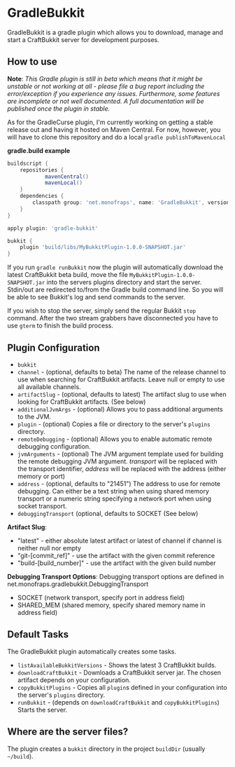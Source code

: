 GradleBukkit
===========

GradleBukkit is a gradle plugin which allows you to download, manage and start a CraftBukkit server for development purposes.

How to use
----------
**Note**: *This Gradle plugin is still in beta which means that it might be unstable or not working at all - please file a bug report including the error/exception if you experience any issues. Furthermore, some features are incomplete or not well documented. A full documentation will be published once the plugin in stable.*

As for the GradleCurse plugin, I'm currently working on getting a stable release out and having it hosted on Maven Central.
For now, however, you will have to clone this repository and do a local `gradle publishToMavenLocal`

**gradle.build example**
```Groovy
buildscript {
    repositories {
            mavenCentral()
            mavenLocal()
    }
    dependencies {
        classpath group: 'net.monofraps', name: 'GradleBukkit', version: '1.0-SNAPSHOT'
    }
}

apply plugin: 'gradle-bukkit'

bukkit {
    plugin 'build/libs/MyBukkitPlugin-1.0.0-SNAPSHOT.jar'
}
```

If you run `gradle runBukkit` now the plugin will automatically download the latest CraftBukkit beta build, move the file `MyBukkitPlugin-1.0.0-SNAPSHOT.jar` into the servers plugins directory and start the server.
Stdin/out are redirected to/from the Gradle build command line. So you will be able to see Bukkit's log and send commands to the server.

If you wish to stop the server, simply send the regular Bukkit `stop` command. After the two stream grabbers have disconnected you have to use `gterm` to finish the build process.

Plugin Configuration
--------------------
* `bukkit`
 * `channel` - (optional, defaults to beta) The name of the release channel to use when searching for CraftBukkit artifacts. Leave null or empty to use all available channels.
 * `artifactSlug` - (optional, defaults to latest) The artifact slug to use when looking for CraftBukkit artifacts. (See below)
 * `additionalJvmArgs` - (optional) Allows you to pass additional arguments to the JVM.
 * `plugin` - (optional) Copies a file or directory to the server's `plugins` directory.
 * `remoteDebugging` - (optional) Allows you to enable automatic remote debugging configuration.
  * `jvmArguments` - (optional) The JVM argument template used for building the remote debugging JVM argument. $transport$ will be replaced with the transport identifier, $address$ will be replaced with the address (either memory or port)
  * `address` - (optional, defaults to "21451") The address to use for remote debugging. Can either be a text string when using shared memory transport or a numeric string specifying a network port when using socket transport.
  * `debuggingTransport` (optional, defaults to SOCKET (See below)


**Artifact Slug**:
* "latest" - either absolute latest artifact or latest of channel if channel is neither null nor empty
* "git-[commit_ref]" - use the artifact with the given commit reference
* "build-[build_number]" - use the artifact with the given build number


**Debugging Transport Options**:
Debugging transport options are defined in net.monofraps.gradlebukkit.DebuggingTransport

* SOCKET (network transport, specify port in address field)
* SHARED_MEM (shared memory, specify shared memory name in address field)

Default Tasks
-------------
The GradleBukkit plugin automatically creates some tasks.

* `listAvailableBukkitVersions` - Shows the latest 3 CraftBukkit builds.
* `downloadCraftBukkit` - Downloads a CraftBukkit server jar. The chosen artifact depends on your configuration.
* `copyBukkitPlugins` - Copies all `plugin`s defined in your configuration into the server's `plugins` directory.
* `runBukkit` - (depends on `downloadCraftBukkit` and `copyBukkitPlugins`) Starts the server.

Where are the server files?
-------------------------------
The plugin creates a `bukkit` directory in the project `buildDir` (usually `~/build`).
